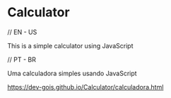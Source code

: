 # Calculator

// EN - US

This is a simple calculator using JavaScript

// PT - BR

Uma calculadora simples usando JavaScript

https://dev-gois.github.io/Calculator/calculadora.html
